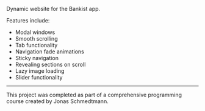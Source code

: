 Dynamic website for the Bankist app.

Features include:
* Modal windows
* Smooth scrolling
* Tab functionality
* Navigation fade animations
* Sticky navigation
* Revealing sections on scroll
* Lazy image loading
* Slider functionality

---

This project was completed as part of a comprehensive programming course created by Jonas Schmedtmann. 

